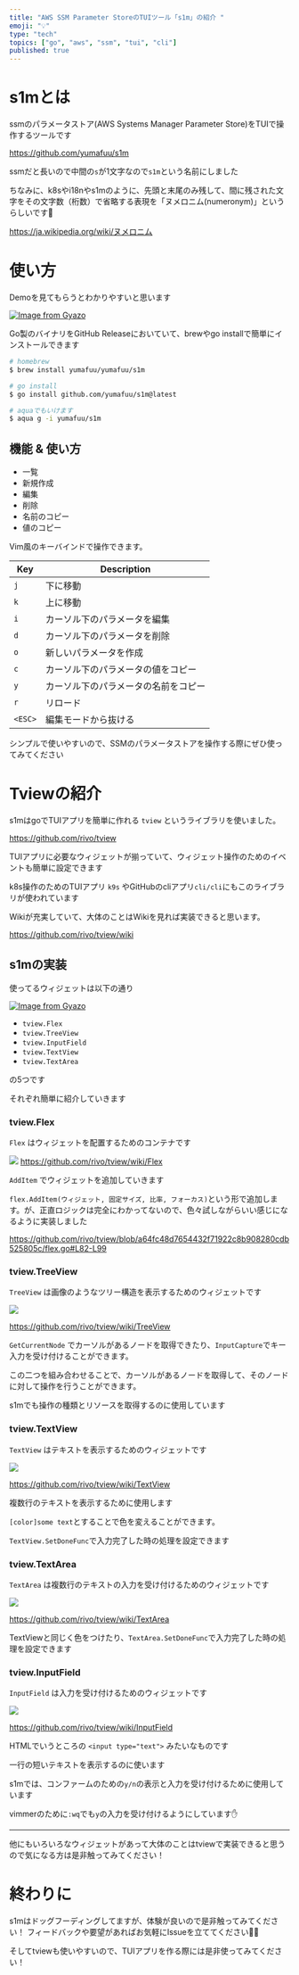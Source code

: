 ```yaml
---
title: "AWS SSM Parameter StoreのTUIツール「s1m」の紹介 "
emoji: "💡"
type: "tech"
topics: ["go", "aws", "ssm", "tui", "cli"]
published: true
---
```


# s1mとは

ssmのパラメータストア(AWS Systems Manager Parameter Store)をTUIで操作するツールです

https://github.com/yumafuu/s1m

ssmだと長いので中間の`s`が1文字なので`s1m`という名前にしました

ちなみに、k8sやi18nやs1mのように、先頭と末尾のみ残して、間に残された文字をその文字数（桁数）で省略する表現を「ヌメロニム(numeronym)」というらしいです👀


https://ja.wikipedia.org/wiki/ヌメロニム


# 使い方

Demoを見てもらうとわかりやすいと思います

[![Image from Gyazo](https://i.gyazo.com/391912839a7a9cd66a935e54a37e4c15.gif)](https://gyazo.com/391912839a7a9cd66a935e54a37e4c15)


Go製のバイナリをGitHub Releaseにおいていて、brewやgo installで簡単にインストールできます

```bash
# homebrew
$ brew install yumafuu/yumafuu/s1m

# go install
$ go install github.com/yumafuu/s1m@latest

# aquaでもいけます
$ aqua g -i yumafuu/s1m
```

## 機能 & 使い方

* 一覧
* 新規作成
* 編集
* 削除
* 名前のコピー
* 値のコピー


Vim風のキーバインドで操作できます。

| Key     | Description                          |
|---------|--------------------------------------|
| `j`     | 下に移動                             |
| `k`     | 上に移動                             |
| `i`     | カーソル下のパラメータを編集         |
| `d`     | カーソル下のパラメータを削除         |
| `o`     | 新しいパラメータを作成               |
| `c`     | カーソル下のパラメータの値をコピー   |
| `y`     | カーソル下のパラメータの名前をコピー |
| `r`     | リロード                             |
| `<ESC>` | 編集モードから抜ける                 |

シンプルで使いやすいので、SSMのパラメータストアを操作する際にぜひ使ってみてください

# Tviewの紹介

s1mはgoでTUIアプリを簡単に作れる `tview` というライブラリを使いました。

https://github.com/rivo/tview

TUIアプリに必要なウィジェットが揃っていて、ウィジェット操作のためのイベントも簡単に設定できます

k8s操作のためのTUIアプリ `k9s` やGitHubのcliアプリ`cli/cli`にもこのライブラリが使われています

Wikiが充実していて、大体のことはWikiを見れば実装できると思います。

https://github.com/rivo/tview/wiki

## s1mの実装

使ってるウィジェットは以下の通り

[![Image from Gyazo](https://i.gyazo.com/3e4b0dd0f09b36419e33f2c37d91ff1c.png)](https://gyazo.com/3e4b0dd0f09b36419e33f2c37d91ff1c)

- `tview.Flex`
- `tview.TreeView`
- `tview.InputField`
- `tview.TextView`
- `tview.TextArea`

の5つです


それぞれ簡単に紹介していきます


### tview.Flex

`Flex` はウィジェットを配置するためのコンテナです

![](https://github.com/rivo/tview/raw/master/demos/flex/screenshot.png)
https://github.com/rivo/tview/wiki/Flex


`AddItem` でウィジェットを追加していきます

`flex.AddItem(ウィジェット, 固定サイズ, 比率, フォーカス)`という形で追加します。が、正直ロジックは完全にわかってないので、色々試しながらいい感じになるように実装しました

https://github.com/rivo/tview/blob/a64fc48d7654432f71922c8b908280cdb525805c/flex.go#L82-L99


### tview.TreeView

`TreeView` は画像のようなツリー構造を表示するためのウィジェットです

![](https://github.com/rivo/tview/raw/master/demos/treeview/screenshot.png)

https://github.com/rivo/tview/wiki/TreeView


`GetCurrentNode` でカーソルがあるノードを取得できたり、`InputCapture`でキー入力を受け付けることができます。

この二つを組み合わせることで、カーソルがあるノードを取得して、そのノードに対して操作を行うことができます。

s1mでも操作の種類とリソースを取得するのに使用しています


### tview.TextView

`TextView` はテキストを表示するためのウィジェットです

![](https://github.com/rivo/tview/raw/master/demos/textview/screenshot.png)

https://github.com/rivo/tview/wiki/TextView

複数行のテキストを表示するために使用します

`[color]some text`とすることで色を変えることができます。

`TextView.SetDoneFunc`で入力完了した時の処理を設定できます

### tview.TextArea

`TextArea` は複数行のテキストの入力を受け付けるためのウィジェットです

![](https://github.com/rivo/tview/raw/master/demos/textarea/screenshot.png)

https://github.com/rivo/tview/wiki/TextArea

TextViewと同じく色をつけたり、`TextArea.SetDoneFunc`で入力完了した時の処理を設定できます

### tview.InputField

`InputField` は入力を受け付けるためのウィジェットです

![](https://github.com/rivo/tview/raw/master/demos/inputfield/screenshot.png)

https://github.com/rivo/tview/wiki/InputField

HTMLでいうところの `<input type="text">` みたいなものです

一行の短いテキストを表示するのに使います

s1mでは、コンファームのための`y/n`の表示と入力を受け付けるために使用しています

vimmerのために`:wq`でも`y`の入力を受け付けるようにしています✋

---

他にもいろいろなウィジェットがあって大体のことはtviewで実装できると思うので気になる方は是非触ってみてください！



# 終わりに

s1mはドッグフーディングしてますが、体験が良いので是非触ってみてください！
フィードバックや要望があればお気軽にIssueを立ててください🙇‍♂️


そしてtviewも使いやすいので、TUIアプリを作る際には是非使ってみてください！

